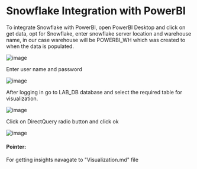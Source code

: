 # Snowflake Integration with PowerBI

To integrate Snowflake with PowerBI, open PowerBI Desktop and click on get data, opt for Snowflake, enter snowflake server location and warehouse name, in our case warehouse will be POWERBI_WH which was created to when the data is populated.

![image](https://user-images.githubusercontent.com/122858293/226086559-78c502bc-2d05-4e73-8ab4-64134b675342.png)

Enter user name and password

![image](https://user-images.githubusercontent.com/122858293/226086622-409ff423-2139-456f-9365-c27c009aa34f.png)

After logging in go to LAB_DB database and select the required table for visualization.

![image](https://user-images.githubusercontent.com/122858293/226087025-55eb64a0-b421-42d5-886b-a2827961df73.png)

Click on DirectQuery radio button and click ok

![image](https://user-images.githubusercontent.com/122858293/226087104-462fd31a-125f-45ed-883a-8d5e4174578c.png)

#### Pointer:
For getting insights navagate to "Visualization.md" file
